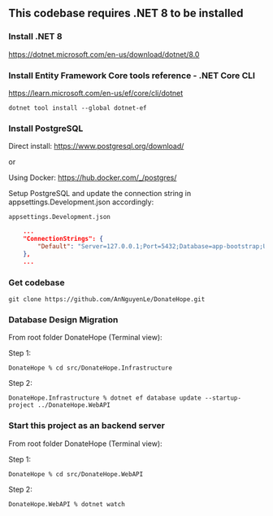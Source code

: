## This codebase requires .NET 8 to be installed

### Install .NET 8
https://dotnet.microsoft.com/en-us/download/dotnet/8.0

### Install Entity Framework Core tools reference - .NET Core CLI

https://learn.microsoft.com/en-us/ef/core/cli/dotnet

```
dotnet tool install --global dotnet-ef
```

### Install PostgreSQL
Direct install: https://www.postgresql.org/download/

or

Using Docker: https://hub.docker.com/_/postgres/

Setup PostgreSQL and update the connection string in appsettings.Development.json accordingly:

```appsettings.Development.json```
```json
    ...
    "ConnectionStrings": {
		"Default": "Server=127.0.0.1;Port=5432;Database=app-bootstrap;User Id=postgres;Password=admin123;"
	},
    ...
```

### Get codebase
```
git clone https://github.com/AnNguyenLe/DonateHope.git
```

### Database Design Migration
From root folder DonateHope (Terminal view):

Step 1: 
```
DonateHope % cd src/DonateHope.Infrastructure 
```

Step 2:
```
DonateHope.Infrastructure % dotnet ef database update --startup-project ../DonateHope.WebAPI 
```

### Start this project as an backend server
From root folder DonateHope (Terminal view):

Step 1: 
```
DonateHope % cd src/DonateHope.WebAPI
```

Step 2:
```
DonateHope.WebAPI % dotnet watch
```

